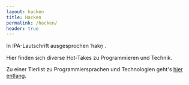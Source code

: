 ```yaml
---
layout: hacken
title: Hacken
permalink: /hacken/
header: true
---
```


In IPA-Lautschrift ausgesprochen ˈhakn̩ .

Hier finden sich diverse Hot-Takes zu Programmieren und Technik.

Zu einer Tierlist zu Programmiersprachen und Technologien geht's [hier entlang](/hacken/proglangs.html).